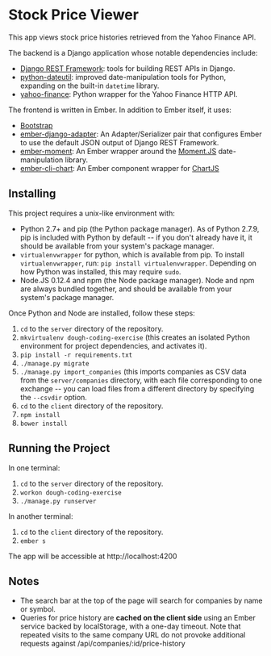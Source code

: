 Stock Price Viewer
==================

This app views stock price histories retrieved from the Yahoo Finance API.

The backend is a Django application whose notable dependencies include:

* [Django REST Framework](http://www.django-rest-framework.org/): tools for
  building REST APIs in Django.
* [python-dateutil](http://labix.org/python-dateutil): improved
  date-manipulation tools for Python, expanding on the built-in `datetime`
  library.
* [yahoo-finance](https://github.com/lukaszbanasiak/yahoo-finance): Python
  wrapper for the Yahoo Finance HTTP API.

The frontend is written in Ember. In addition to Ember itself, it uses:

* [Bootstrap](http://getbootstrap.com/)
* [ember-django-adapter](http://dustinfarris.com/ember-django-adapter/): An
  Adapter/Serializer pair that configures Ember to use the default JSON output
  of Django REST Framework.
* [ember-moment](https://github.com/stefanpenner/ember-moment): An Ember wrapper
  around the [Moment.JS](http://momentjs.com/) date-manipulation library.
* [ember-cli-chart](https://github.com/aomra015/ember-cli-chart): An Ember
  component wrapper for [ChartJS](http://www.chartjs.org/)

Installing
----------

This project requires a unix-like environment with:

* Python 2.7+ and pip (the Python package manager). As of Python 2.7.9, pip is
  included with Python by default -- if you don't already have it, it should be
  available from your system's package manager.
* `virtualenvwrapper` for python, which is available from pip. To install
  `virtualenvwrapper`, run: `pip install virtualenvwrapper`. Depending on how
  Python was installed, this may require `sudo`.
* Node.JS 0.12.4 and npm (the Node package manager). Node and npm are always
  bundled together, and should be available from your system's package manager.

Once Python and Node are installed, follow these steps:

1. `cd` to the `server` directory of the repository.
2. `mkvirtualenv dough-coding-exercise` (this creates an isolated Python
   environment for project dependencies, and activates it).
3. `pip install -r requirements.txt`
4. `./manage.py migrate`
5. `./manage.py import_companies` (this imports companies as CSV data from the
   `server/companies` directory, with each file corresponding to one exchange --
   you can load files from a different directory by specifying the `--csvdir`
   option.
6. `cd` to the `client` directory of the repository.
7. `npm install`
8. `bower install`


Running the Project
-------------------

In one terminal:
1. `cd` to the `server` directory of the repository.
2. `workon dough-coding-exercise`
3. `./manage.py runserver`

In another terminal:
1. `cd` to the `client` directory of the repository.
2. `ember s`

The app will be accessible at http://localhost:4200


Notes
-----

* The search bar at the top of the page will search for companies by name or
  symbol.
* Queries for price history are **cached on the client side** using an Ember
  service backed by localStorage, with a one-day timeout. Note that repeated
  visits to the same company URL do not provoke additional requests against
  /api/companies/:id/price-history
